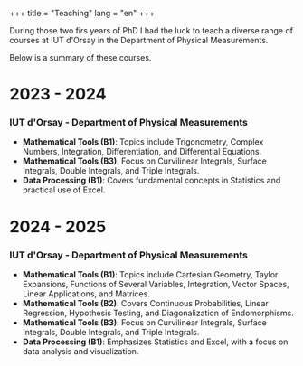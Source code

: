 +++
title = "Teaching"
lang = "en"
+++

During those two firs years of PhD I had the luck to teach a diverse range of courses at IUT d'Orsay in the Department of Physical Measurements. 

Below is a summary of these courses.

# 2023 - 2024
### IUT d'Orsay - Department of Physical Measurements
* **Mathematical Tools (B1)**: Topics include Trigonometry, Complex Numbers, Integration, Differentiation, and Differential Equations.
* **Mathematical Tools (B3)**: Focus on Curvilinear Integrals, Surface Integrals, Double Integrals, and Triple Integrals.
* **Data Processing (B1)**: Covers fundamental concepts in Statistics and practical use of Excel.

# 2024 - 2025
### IUT d'Orsay - Department of Physical Measurements
* **Mathematical Tools (B1)**: Topics include Cartesian Geometry, Taylor Expansions, Functions of Several Variables, Integration, Vector Spaces, Linear Applications, and Matrices.
* **Mathematical Tools (B2)**: Covers Continuous Probabilities, Linear Regression, Hypothesis Testing, and Diagonalization of Endomorphisms.
* **Mathematical Tools (B3)**: Focus on Curvilinear Integrals, Surface Integrals, Double Integrals, and Triple Integrals.
* **Data Processing (B1)**: Emphasizes Statistics and Excel, with a focus on data analysis and visualization.

